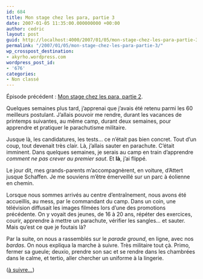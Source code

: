 ```yaml
---
id: 684
title: Mon stage chez les para, partie 3
date: 2007-01-05 11:35:00.000000000 +00:00
author: cedric
layout: post
guid: http://localhost:4000/2007/01/05/mon-stage-chez-les-para-partie-3.html
permalink: "/2007/01/05/mon-stage-chez-les-para-partie-3/"
wp_crosspost_destination:
- akyrho.wordpress.com
wordpress_post_id:
- '676'
categories:
- Non classé
---
```

Épisode précédent : [Mon stage chez les para, partie 2](/blog/2007/01/04/mon-stage-chez-les-para-partie-2/).

Quelques semaines plus tard, j’apprenai que j’avais été retenu parmi les 60 meilleurs postulant. J’allais pouvoir me rendre, durant les vacances de printemps suivantes, au même camp, durant deux semaines, pour apprendre et pratiquer le parachutisme militaire.

Jusque là, les candidatures, les tests… ce n’était pas bien concret. Tout d’un coup, tout devenait très clair. Là, j’allais sauter en parachute. C’était imminent. Dans quelques semaines, je serais au camp en train d’apprendre _comment ne pas crever au premier saut_. Et **là**, j’ai flippé.

Le jour dit, mes grands-parents m’accompagnèrent, en voiture, d’Attert jusque Schaffen. Je me souviens m’être émerveillé sur un parc à éolienne en chemin.

Lorsque nous sommes arrivés au centre d’entraînement, nous avons été accueillis, au mess, par le commandant du camp. Dans un coin, une télévision diffusait les images filmées lors d’une des promotions précédente. On y voyait des jeunes, de 16 à 20 ans, répéter des exercices, courir, apprendre à mettre un parachute, vérifier les sangles… et sauter. Mais qu’est ce que je foutais là?

Par la suite, on nous a rassemblés sur le _parade ground_, en ligne, avec nos _bardas_. On nous expliqua la marche à suivre. Très militaire tout çà. Primo, fermer sa gueule; deuxio, prendre son sac et se rendre dans les chambrées dans le calme, et tertio, aller chercher un uniforme à la lingerie.

([à suivre…](/blog/2007/01/18/mon-stage-chez-les-para-partie-4/))